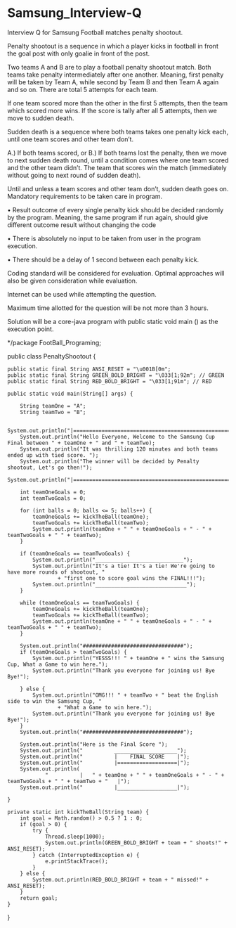 # Samsung_Interview-Q
Interview Q for Samsung 
Football matches penalty shootout.

Penalty shootout is a sequence in which a player kicks in football in front the goal post with only goalie in front of the post.

Two teams A and B are to play a football penalty shootout match. Both teams take penalty intermediately after one another. Meaning, first penalty will be taken by Team A, while second by Team B and then Team A again and so on. There are total 5 attempts for each team. 

If one team scored more than the other in the first 5 attempts, then the team which scored more wins. If the score is tally after all 5 attempts, then we move to sudden death.

Sudden death is a sequence where both teams takes one penalty kick each, until one team scores and other team don’t. 

A.) If both teams scored, or B.) If both teams lost the penalty, then we move to next sudden death round, until a condition comes where one team scored and the other team didn’t. The team that scores win the match (immediately without going to next round of sudden death).

Until and unless a team scores and other team don’t, sudden death goes on.
Mandatory requirements to be taken care in program.

•	Result outcome of every single penalty kick should be decided randomly by the program. Meaning, the same program if run again, should give different outcome result without changing the code

•	There is absolutely no input to be taken from user in the program execution. 

•	There should be a delay of 1 second between each penalty kick.


Coding standard will be considered for evaluation. Optimal approaches will also be given consideration while evaluation.

Internet can be used while attempting the question.

Maximum time allotted for the question will be not more than 3 hours.

Solution will be a core-java program with public static void main () as the execution point.

*/package FootBall_Programing;

public class PenaltyShootout {

	public static final String ANSI_RESET = "\u001B[0m";
	public static final String GREEN_BOLD_BRIGHT = "\033[1;92m"; // GREEN
	public static final String RED_BOLD_BRIGHT = "\033[1;91m"; // RED

	public static void main(String[] args) {

		String teamOne = "A";
		String teamTwo = "B";

		System.out.println("|======================================================================|");
		System.out.println("Hello Everyone, Welcome to the Samsung Cup Final between " + teamOne + " and " + teamTwo);
		System.out.println("It was thrilling 120 minutes and both teams ended up with tied score. ");
		System.out.println("The winner will be decided by Penalty shootout, Let's go then!");
		System.out.println("|======================================================================|");

		int teamOneGoals = 0;
		int teamTwoGoals = 0;

		for (int balls = 0; balls <= 5; balls++) {
			teamOneGoals += kickTheBall(teamOne);
			teamTwoGoals += kickTheBall(teamTwo);
			System.out.println(teamOne + " " + teamOneGoals + " - " + teamTwoGoals + " " + teamTwo);
		}

		if (teamOneGoals == teamTwoGoals) {
			System.out.println("____________________________");
			System.out.println("It's a tie! It's a tie! We're going to have more rounds of shootout, "
					+ "first one to score goal wins the FINAL!!!");
			System.out.println("_____________________________");
		}

		while (teamOneGoals == teamTwoGoals) {
			teamOneGoals += kickTheBall(teamOne);
			teamTwoGoals += kickTheBall(teamTwo);
			System.out.println(teamOne + " " + teamOneGoals + " - " + teamTwoGoals + " " + teamTwo);
		}

		System.out.println("################################");
		if (teamOneGoals > teamTwoGoals) {
			System.out.println("YESSS!!! " + teamOne + " wins the Samsung Cup, What a Game to win here.");
			System.out.println("Thank you everyone for joining us! Bye Bye!");

		} else {
			System.out.println("OMG!!! " + teamTwo + " beat the English side to win the Samsung Cup, "
					+ "What a Game to win here.");
			System.out.println("Thank you everyone for joining us! Bye Bye!");
		}
		System.out.println("################################");

		System.out.println("Here is the Final Score ");
		System.out.println("          ____________________");
		System.out.println("          |    FINAL SCORE    |");
		System.out.println("          |===================|");
		System.out.println(
				"          |   " + teamOne + " " + teamOneGoals + " - " + teamTwoGoals + " " + teamTwo + "   |");
		System.out.println("          |___________________|");

	}

	private static int kickTheBall(String team) {
		int goal = Math.random() > 0.5 ? 1 : 0;
		if (goal > 0) {
			try {
				Thread.sleep(1000);
				System.out.println(GREEN_BOLD_BRIGHT + team + " shoots!" + ANSI_RESET);
			} catch (InterruptedException e) {
				e.printStackTrace();
			}
		} else {
			System.out.println(RED_BOLD_BRIGHT + team + " missed!" + ANSI_RESET);
		}
		return goal;
	}

}


